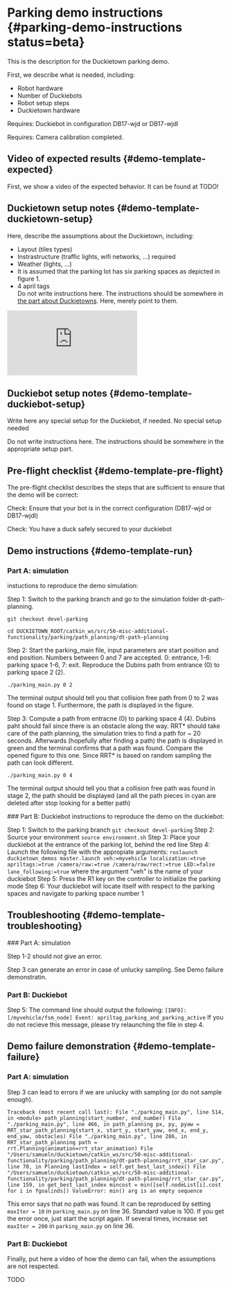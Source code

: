 # Parking demo instructions {#parking-demo-instructions status=beta}

This is the description for the Duckietown parking demo.

First, we describe what is needed, including:

* Robot hardware
* Number of Duckiebots
* Robot setup steps
* Duckietown hardware

<div class='requirements' markdown="1">

Requires: Duckiebot in configuration DB17-wjd or DB17-wjdl

Requires: Camera calibration completed. 

</div>

## Video of expected results {#demo-template-expected}

First, we show a video of the expected behavior. It can be found at TODO!

## Duckietown setup notes {#demo-template-duckietown-setup}

Here, describe the assumptions about the Duckietown, including:

* Layout (tiles types)
* Instrastructure (traffic lights, wifi networks, ...) required
* Weather (lights, ...)
* It is assumed that the parking lot has six parking spaces as depicted in figure 1.
* 4 april tags					
Do not write instructions here. The instructions should be somewhere in [the part about Duckietowns](#duckietowns). Here, merely point to them.

![Duckietown parking lot](https://github.com/duckietown/Software/blob/devel-parking/catkin_ws/src/50-misc-additional-functionality/parking/report/map_0_1.pdf "Duckietown parking lot")


## Duckiebot setup notes {#demo-template-duckiebot-setup}

Write here any special setup for the Duckiebot, if needed.
No special setup needed

Do not write instructions here. The instructions should be somewhere in the appropriate setup part.


## Pre-flight checklist {#demo-template-pre-flight}

The pre-flight checklist describes the steps that are sufficient to
ensure that the demo will be correct:

Check: Ensure that your bot is in the correct configuration (DB17-wjd or DB17-wjdl)

Check: You have a duck safely secured to your duckiebot

## Demo instructions {#demo-template-run}
### Part A: simulation
instuctions to reproduce the demo simulation:

Step 1: Switch to the parking branch and go to the simulation folder dt-path-planning.

`git checkout devel-parking`

`cd DUCKIETOWN_ROOT/catkin_ws/src/50-misc-additional-functionality/parking/path_planning/dt-path-planning`

Step 2: Start the parking_main file, input parameters are start position and end position. Numbers between 0 and 7 are accepted. 0: entrance, 1-6: parking space 1-6, 7: exit. Reproduce the Dubins path from entrance (0) to parking space 2 (2). 

`./parking_main.py 0 2`

The terminal output should tell you that collision free path from 0 to 2 was found on stage 1. Furthermore, the path is displayed in the figure.

Step 3: Compute a path from entracne (0) to parking space 4 (4). Dubins paht should fail since there is an obstacle along the way. RRT* should take care of the path planning, the simulation tries to find a path for ~ 20 seconds. Afterwards (hopefully after finding a path) the path is displayed in green and the terminal confirms that a path was found. Compare the opened figure to this one. Since RRT* is based on random sampling the path can look different. 

`./parking_main.py 0 4`

The terminal output should tell you that a collision free path was found in stage 2, the path should be displayed (and all the path pieces in cyan are deleted after stop looking for a better path) 


### Part B: Duckiebot
instructions to reproduce the demo on the duckiebot:

Step 1: Switch to the parking branch 
`git checkout devel-parking`
Step 2: Source your environment
`source environment.sh`
Step 3: Place your duckiebot at the entrance of the parking lot, behind the red line
Step 4: Launch the following file with the appropiate arguments:
`roslaunch duckietown_demos master.launch veh:=myvehicle localization:=true apriltags:=true /camera/raw:=true /camera/raw/rect:=true LED:=false lane_following:=true` where the argument "veh" is the name of your duckiebot
Step 5: Press the R1 key on the controller to initialize the parking mode
Step 6: Your duckiebot will locate itself with respect to the parking spaces and navigate to parking space number 1

## Troubleshooting {#demo-template-troubleshooting}

### Part A: simulation 

Step 1-2 should not give an error. 

Step 3 can generate an error in case of unlucky sampling. See Demo failure demonstratin.

### Part B: Duckiebot

Step 5: The command line should output the following:
`[INFO]: [/myvehicle/fsm_node] Event: apriltag_parking_and_parking_active`
If you do not recieve this message, please try relaunching the file in step 4. 

## Demo failure demonstration {#demo-template-failure}

### Part A: simulation
Step 3 can lead to errors if we are unlucky with sampling (or do not sample enough).

`Traceback (most recent call last):
  File "./parking_main.py", line 514, in <module>
    path_planning(start_number, end_number)
  File "./parking_main.py", line 466, in path_planning
    px, py, pyaw = RRT_star_path_planning(start_x, start_y, start_yaw, end_x, end_y, end_yaw, obstacles)
  File "./parking_main.py", line 286, in RRT_star_path_planning
    path = rrt.Planning(animation=rrt_star_animation)
  File "/Users/samueln/duckietown/catkin_ws/src/50-misc-additional-functionality/parking/path_planning/dt-path-planning/rrt_star_car.py", line 70, in Planning
    lastIndex = self.get_best_last_index()
  File "/Users/samueln/duckietown/catkin_ws/src/50-misc-additional-functionality/parking/path_planning/dt-path-planning/rrt_star_car.py", line 159, in get_best_last_index
    mincost = min([self.nodeList[i].cost for i in fgoalinds])
ValueError: min() arg is an empty sequence`

This error says that no path was found. It can be reproduced by setting `maxIter = 10` in `parking_main.py` on line 36. Standard value is 100. If you get the error once, just start the script again. If several times, increase set `maxIter = 200` in `parking_main.py` on line 36.


### Part B: Duckiebot
Finally, put here a video of how the demo can fail, when the assumptions are not respected.

TODO